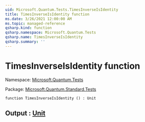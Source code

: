 ```yaml
---
uid: Microsoft.Quantum.Tests.TimesInverseIsIdentity
title: TimesInverseIsIdentity function
ms.date: 3/26/2021 12:00:00 AM
ms.topic: managed-reference
qsharp.kind: function
qsharp.namespace: Microsoft.Quantum.Tests
qsharp.name: TimesInverseIsIdentity
qsharp.summary: ''
---
```


# TimesInverseIsIdentity function

Namespace: [Microsoft.Quantum.Tests](xref:Microsoft.Quantum.Tests)

Package: [Microsoft.Quantum.Standard.Tests](https://nuget.org/packages/Microsoft.Quantum.Standard.Tests)




```qsharp
function TimesInverseIsIdentity () : Unit
```


## Output : [Unit](xref:microsoft.quantum.lang-ref.unit)

